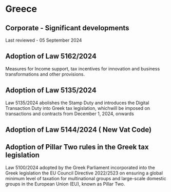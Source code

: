 # Greece
## Corporate - Significant developments
Last reviewed - 05 September 2024
## Adoption of Law 5162/2024
Measures for Income support, tax incentives for innovation and business transformations and other provisions.
## Adoption of Law 5135/2024
Law 5135/2024 abolishes the Stamp Duty and introduces the Digital Transaction Duty into Greek tax legislation, whichwill be imposed on transactions and contracts from December 1, 2024, onwards
## Adoption of Law 5144/2024 ( New Vat Code)
## Adoption of Pillar Two rules in the Greek tax legislation
Law 5100/2024 adopted by the Greek Parliament incorporated into the Greek legislation the EU Council Directive 2022/2523 on ensuring a global minimum level of taxation for multinational groups and large-scale domestic groups in the European Union (EU), known as Pillar Two.
